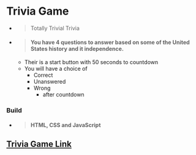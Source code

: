 # Trivia Game

* > Totally Trivial Trivia
* > #### You have 4 questions to answer based on some of the United States history and it independence.
   * Their is a start button with 50 seconds to countdown
   * You will have a choice of 
      * Correct
      * Unanswered 
      * Wrong
          * after countdown
         
### Build
* > #### HTML, CSS and JavaScript

## [Trivia Game Link](https://spacejnk.github.io/TriviaGame/)


